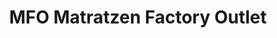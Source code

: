 ---
title: "MFO Matratzen Factory Outlet"
url: /nordhorn/mfo-matratzen-factory-outlet/
shop: Betten
---